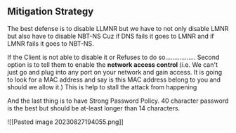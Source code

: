 <h2> Mitigation Strategy</h2>
The best defense is to disable LLMNR but we have to not only disable LMNR but also have to disable NBT-NS 
Cuz if DNS fails it goes to LMNR and if LMNR fails it goes to NBT-NS.

If the Client is not able to disable it or Refuses to do so.................
Second option is to tell them to enable the **network access control** (i.e. We can't just go and plug into any port on your network and gain access. It is going to look for a MAC address and say is this 
MAC address belong to you and should we allow it.)
This is help to stall the attack from happening 

And the last thing is to have Strong Password Policy.
40 character password is the best but should be at-least longer than 14 characters.



![[Pasted image 20230827194055.png]]